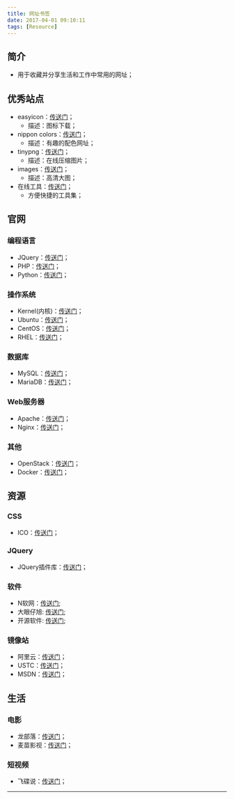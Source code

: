 ```yaml
---
title: 网址书签
date: 2017-04-01 09:10:11
tags: [Resource]
---
```


## 简介
+ 用于收藏并分享生活和工作中常用的网址；

<!-- more -->

## 优秀站点
+ easyicon：[传送门](http://www.easyicon.net/)；
    + 描述：图标下载；
+ nippon colors：[传送门](http://nipponcolors.com/)；
    + 描述：有趣的配色网址；
+ tinypng：[传送门](https://tinypng.com/)；
    + 描述：在线压缩图片；
+ images：[传送门](https://unsplash.com/)；
    + 描述：高清大图；
+ 在线工具：[传送门](http://tool.lu/)；
    + 方便快捷的工具集；

## 官网

### 编程语言
+ JQuery：[传送门](https://jquery.com/)；
+ PHP：[传送门](https://secure.php.net/)；
+ Python：[传送门](https://www.python.org/)；

### 操作系统
+ Kernel(内核)：[传送门](https://www.kernel.org/)；
+ Ubuntu：[传送门](http://www.ubuntu.org.cn/index_kylin)；
+ CentOS：[传送门](https://www.centos.org/)；
+ RHEL：[传送门](https://www.redhat.com/)；

### 数据库
+ MySQL：[传送门](https://www.mysql.com/)；
+ MariaDB：[传送门](https://mariadb.org/)；

### Web服务器
+ Apache：[传送门](https://www.apache.org/)；
+ Nginx：[传送门](https://nginx.org/en/)；

### 其他
+ OpenStack：[传送门](https://www.openstack.org/)；
+ Docker：[传送门](https://www.docker.com/)；

## 资源
### CSS
+ ICO：[传送门](http://fontawesome.io/)；

### JQuery
+ JQuery插件库：[传送门](http://www.jq22.com/)；

### 软件
+ N软网：[传送门](http://www.nruan.com/);
+ 大眼仔旭: [传送门](http://www.dayanzai.me/);
+ 开源软件: [传送门](https://sourceforge.net/);

### 镜像站
+ 阿里云：[传送门](http://mirrors.aliyun.com/)；
+ USTC：[传送门](http://mirrors.ustc.edu.cn/)；
+ MSDN：[传送门](http://msdn.itellyou.cn/)；


## 生活

### 电影
+ 龙部落：[传送门](http://www.lbldy.com/)；
+ 麦苗影视：[传送门](http://www.770k.com/)；

### 短视频
+ 飞碟说：[传送门](http://www.feidieshuo.com/)；

***